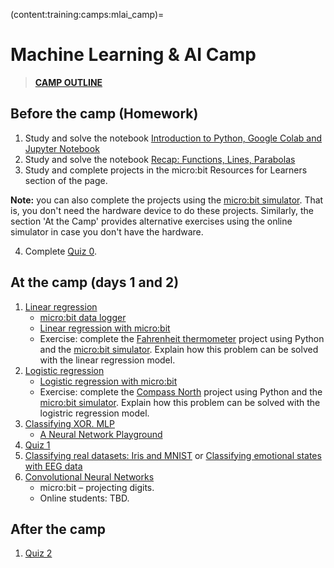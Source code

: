 (content:training:camps:mlai_camp)=
# Machine Learning & AI Camp

> <a href="https://mailmissouri-my.sharepoint.com/:w:/g/personal/nairs_umsystem_edu/Ea6Hf5k9xwFAg8DiZE0MDksB9NXeiCGzXzM9EbUmCj0D_A?e=LJG9Ko&xsdata=MDV8MDJ8dm92d21AbWlzc291cmkuZWR1fGE2M2QxY2M5ODVjMjQ1ODNhNGM2MDhkY2FkMzI5MWEzfGUzZmVmZGJlZjdlOTQwMWJhNTFhMzU1ZTAxYjA1YTg5fDB8MHw2Mzg1NzU2Nzk5MDExMTIzMzR8VW5rbm93bnxUV0ZwYkdac2IzZDhleUpXSWpvaU1DNHdMakF3TURBaUxDSlFJam9pVjJsdU16SWlMQ0pCVGlJNklrMWhhV3dpTENKWFZDSTZNbjA9fDB8fHw%3d&sdata=QzJEYUxXMjFsYVluUmNUaTJac3hTZWRZWFpSUThPWUpMMXU3ZlBXbUhEOD0%3d" target="_blank">**CAMP OUTLINE**</a>

## Before the camp (Homework)

1. Study and solve the notebook <a href="https://colab.research.google.com/github/cyneuro/ML_camp/blob/main/camp_intro_to_python.ipynb" target="_blank">Introduction to Python, Google Colab and Jupyter Notebook</a>
2. Study and solve the notebook <a href="https://colab.research.google.com/github/cyneuro/ML_camp/blob/main/camp_functions.ipynb" target="_blank">Recap: Functions, Lines, Parabolas</a>
3. Study and complete projects in the micro:bit Resources for Learners section of the [](content:training:hs:microbit-1) page.

**Note:** you can also complete the projects using the <a href="https://python.microbit.org/v/3" target="_blank">micro:bit simulator</a>. That is, you don't need the hardware device to do these projects.
Similarly, the section 'At the Camp' provides alternative exercises using the online simulator in case you don't have the hardware.

4. Complete <a href="https://docs.google.com/forms/d/e/1FAIpQLSdiyohfjZ2smUPLBOPsEaihyzrgM3w8yUFc7HhFnW_mMXzurg/viewform?usp=sf_link" target="_blank">Quiz 0</a>.


## At the camp (days 1 and 2)
1. <a href="https://colab.research.google.com/github/cyneuro/ML_camp/blob/main/camp_linear_regression.ipynb" target="_blank">Linear regression</a>
    - <a href="https://microbit.org/projects/make-it-code-it/movement-data-logger/?editor=makecode" target="_blank">micro:bit data logger</a>
    - <a href="https://colab.research.google.com/github/cyneuro/ML_camp/blob/main/camp_linreg_microbit.ipynb" target="_blank">Linear regression with micro:bit</a>
    - Exercise: complete the <a href="https://microbit.org/projects/make-it-code-it/fahrenheit-thermometer/" target="_blank">Fahrenheit thermometer</a> project using Python and the <a href="https://python.microbit.org/v/3" target="_blank">micro:bit simulator</a>. Explain how this problem can be solved with the linear regression model.
2. <a href="https://colab.research.google.com/github/cyneuro/ML_camp/blob/main/camp_logistic_regression.ipynb" target="_blank">Logistic regression</a>
    - <a href="https://colab.research.google.com/github/cyneuro/ML_camp/blob/main/camp_logreg_microbit.ipynb" target="_blank">Logistic regression with micro:bit</a>
    - Exercise: complete the <a href="https://microbit.org/projects/make-it-code-it/compass-north/" target="_blank">Compass North</a> project using Python and the <a href="https://python.microbit.org/v/3" target="_blank">micro:bit simulator</a>. Explain how this problem can be solved with the logistric regression model. 
3. <a href="https://colab.research.google.com/github/cyneuro/ML_camp/blob/main/camp_XOR_mlp.ipynb" target="_blank">Classifying XOR. MLP</a>
    - <a href="https://playground.tensorflow.org/#activation=tanh&batchSize=10&dataset=circle&regDataset=reg-plane&learningRate=0.03&regularizationRate=0&noise=0&networkShape=4,2&seed=0.11918&showTestData=false&discretize=false&percTrainData=50&x=true&y=true&xTimesY=false&xSquared=false&ySquared=false&cosX=false&sinX=false&cosY=false&sinY=false&collectStats=false&problem=classification&initZero=false&hideText=false" target="_blank">A Neural Network Playground</a>
4. <a href="https://docs.google.com/forms/d/e/1FAIpQLSfRPAVEJj2C1vEaxQvOTHb9mvSY6sfj8JHQ-0mJh5mznO5aUA/viewform?usp=sf_link" target="_blank">Quiz 1</a>
5. <a href="https://colab.research.google.com/github/cyneuro/ML_camp/blob/main/camp_iris_mnist.ipynb" target="_blank">Classifying real datasets: Iris and MNIST</a> or <a href="https://github.com/cyneuro/ML_camp/blob/main/EEG-FearClassification/eeg_fear.ipynb" target="_blank">Classifying emotional states with EEG data</a>
6. <a href="https://colab.research.google.com/github/cyneuro/ML_camp/blob/main/camp_cnn.ipynb" target="_blank">Convolutional Neural Networks</a>
    - micro:bit – projecting digits.
    - Online students: TBD.

## After the camp

1. <a href="https://docs.google.com/forms/d/e/1FAIpQLSdHd8cY6FDHnvihGfWu2G2O1et_kc28EOCLcKqaRaabyjMK-w/viewform?usp=sf_link" target="_blank">Quiz 2</a>

